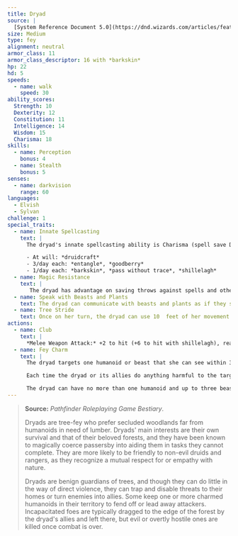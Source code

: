 ```yaml
---
title: Dryad
source: |
  [System Reference Document 5.0](https://dnd.wizards.com/articles/features/systems-reference-document-srd)
size: Medium
type: fey
alignment: neutral
armor_class: 11
armor_class_descriptor: 16 with *barkskin*
hp: 22
hd: 5
speeds:
  - name: walk
    speed: 30
ability_scores:
  Strength: 10
  Dexterity: 12
  Constitution: 11
  Intelligence: 14
  Wisdom: 15
  Charisma: 18
skills:
  - name: Perception
    bonus: 4
  - name: Stealth
    bonus: 5
senses:
  - name: darkvision
    range: 60
languages:
  - Elvish
  - Sylvan
challenge: 1
special_traits:
  - name: Innate Spellcasting
    text: |
      The dryad's innate spellcasting ability is Charisma (spell save DC 14). The dryad can innately cast the following spells, requiring no material components:

      - At will: *druidcraft*
      - 3/day each: *entangle*, *goodberry*
      - 1/day each: *barkskin*, *pass without trace*, *shillelagh*
  - name: Magic Resistance
    text: |
       The dryad has advantage on saving throws against spells and other magical effects.
  - name: Speak with Beasts and Plants
    text: The dryad can communicate with beasts and plants as if they shared a language.
  - name: Tree Stride
    text: Once on her turn, the dryad can use 10  feet of her movement to step magically into one living tree within her reach and emerge from a second living tree within 60 feet of the first tree, appearing in an unoccupied space within 5 feet of the second tree. Both trees must be Large or bigger.
actions:
  - name: Club
    text: |
      *Melee Weapon Attack:* +2 to hit (+6 to hit with shillelagh), reach 5 ft., one target. *Hit:* 2 (1d4) bludgeoning damage, or 8 (1d8 + 4) bludgeoning damage with shillelagh.
  - name: Fey Charm
    text: |
      The dryad targets one humanoid or beast that she can see within 30 feet of her. If the target can see the dryad, it must succeed on a DC 14 Wisdom saving throw or be magically charmed. The charmed creature regards the dryad as a trusted friend to be heeded and protected. Although the target isn't under the dryad's control, it takes the dryad's requests or actions in the most favorable way it can.

      Each time the dryad or its allies do anything harmful to the target, it can repeat the saving throw, ending the effect on itself on a success. Otherwise, the effect lasts 24 hours or until the dryad dies, is on a different plane of existence from the target, or ends the effect as a bonus action. If a target's saving throw is successful, the target is immune to the dryad's Fey  Charm for the next 24 hours.

      The dryad can have no more than one humanoid and up to three beasts charmed at a time.
---
```


> **Source:** *Pathfinder Roleplaying Game Bestiary*.
>
> Dryads are tree-fey who prefer secluded woodlands far from humanoids in need of lumber. Dryads' main interests are their own survival and that of their beloved forests, and they have been known to magically coerce passersby into aiding them in tasks they cannot complete. They are more likely to be friendly to non-evil druids and rangers, as they recognize a mutual respect for or empathy with nature.
>
> Dryads are benign guardians of trees, and though they can do little in the way of direct violence, they can trap and disable threats to their homes or turn enemies into allies. Some keep one or more charmed humanoids in their territory to fend off or lead away attackers. Incapacitated foes are typically dragged to the edge of the forest by the dryad's allies and left there, but evil or overtly hostile ones are killed once combat is over.
